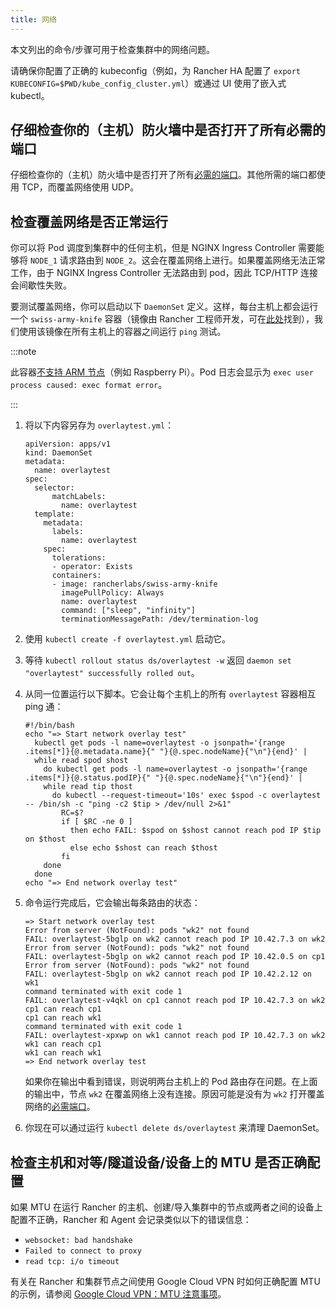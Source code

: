 ```yaml
---
title: 网络
---
```


本文列出的命令/步骤可用于检查集群中的网络问题。

请确保你配置了正确的 kubeconfig（例如，为 Rancher HA 配置了 `export KUBECONFIG=$PWD/kube_config_cluster.yml`）或通过 UI 使用了嵌入式 kubectl。

## 仔细检查你的（主机）防火墙中是否打开了所有必需的端口

仔细检查你的（主机）防火墙中是否打开了所有[必需的端口](../../how-to-guides/new-user-guides/kubernetes-clusters-in-rancher-setup/node-requirements-for-rancher-managed-clusters.md#网络要求)。其他所需的端口都使用 TCP，而覆盖网络使用 UDP。

## 检查覆盖网络是否正常运行

你可以将 Pod 调度到集群中的任何主机，但是 NGINX Ingress Controller 需要能够将 `NODE_1` 请求路由到 `NODE_2`。这会在覆盖网络上进行。如果覆盖网络无法正常工作，由于 NGINX Ingress Controller 无法路由到 pod，因此 TCP/HTTP 连接会间歇性失败。

要测试覆盖网络，你可以启动以下 `DaemonSet` 定义。这样，每台主机上都会运行一个 `swiss-army-knife` 容器（镜像由 Rancher 工程师开发，可在[此处](https://github.com/rancherlabs/swiss-army-knife)找到），我们使用该镜像在所有主机上的容器之间运行 `ping` 测试。

:::note

此容器[不支持 ARM 节点](https://github.com/leodotcloud/swiss-army-knife/issues/18)（例如 Raspberry Pi）。Pod 日志会显示为 `exec user process caused: exec format error`。

:::

1. 将以下内容另存为 `overlaytest.yml`：

   ```
   apiVersion: apps/v1
   kind: DaemonSet
   metadata:
     name: overlaytest
   spec:
     selector:
         matchLabels:
           name: overlaytest
     template:
       metadata:
         labels:
           name: overlaytest
       spec:
         tolerations:
         - operator: Exists
         containers:
         - image: rancherlabs/swiss-army-knife
           imagePullPolicy: Always
           name: overlaytest
           command: ["sleep", "infinity"]
           terminationMessagePath: /dev/termination-log

   ```

2. 使用 `kubectl create -f overlaytest.yml` 启动它。
3. 等待 `kubectl rollout status ds/overlaytest -w` 返回 `daemon set "overlaytest" successfully rolled out`。
4. 从同一位置运行以下脚本。它会让每个主机上的所有 `overlaytest` 容器相互 ping 通：
   ```
   #!/bin/bash
   echo "=> Start network overlay test"
     kubectl get pods -l name=overlaytest -o jsonpath='{range .items[*]}{@.metadata.name}{" "}{@.spec.nodeName}{"\n"}{end}' |
     while read spod shost
       do kubectl get pods -l name=overlaytest -o jsonpath='{range .items[*]}{@.status.podIP}{" "}{@.spec.nodeName}{"\n"}{end}' |
       while read tip thost
         do kubectl --request-timeout='10s' exec $spod -c overlaytest -- /bin/sh -c "ping -c2 $tip > /dev/null 2>&1"
           RC=$?
           if [ $RC -ne 0 ]
             then echo FAIL: $spod on $shost cannot reach pod IP $tip on $thost
             else echo $shost can reach $thost
           fi
       done
     done
   echo "=> End network overlay test"
   ```

5. 命令运行完成后，它会输出每条路由的状态：

   ```
   => Start network overlay test
   Error from server (NotFound): pods "wk2" not found
   FAIL: overlaytest-5bglp on wk2 cannot reach pod IP 10.42.7.3 on wk2
   Error from server (NotFound): pods "wk2" not found
   FAIL: overlaytest-5bglp on wk2 cannot reach pod IP 10.42.0.5 on cp1
   Error from server (NotFound): pods "wk2" not found
   FAIL: overlaytest-5bglp on wk2 cannot reach pod IP 10.42.2.12 on wk1
   command terminated with exit code 1
   FAIL: overlaytest-v4qkl on cp1 cannot reach pod IP 10.42.7.3 on wk2
   cp1 can reach cp1
   cp1 can reach wk1
   command terminated with exit code 1
   FAIL: overlaytest-xpxwp on wk1 cannot reach pod IP 10.42.7.3 on wk2
   wk1 can reach cp1
   wk1 can reach wk1
   => End network overlay test
   ```
   如果你在输出中看到错误，则说明两台主机上的 Pod 路由存在问题。在上面的输出中，节点 `wk2` 在覆盖网络上没有连接。原因可能是没有为 `wk2` 打开覆盖网络的[必需端口](../../how-to-guides/new-user-guides/kubernetes-clusters-in-rancher-setup/node-requirements-for-rancher-managed-clusters.md#网络要求)。
6. 你现在可以通过运行 `kubectl delete ds/overlaytest` 来清理 DaemonSet。

## 检查主机和对等/隧道设备/设备上的 MTU 是否正确配置

如果 MTU 在运行 Rancher 的主机、创建/导入集群中的节点或两者之间的设备上配置不正确，Rancher 和 Agent 会记录类似以下的错误信息：

* `websocket: bad handshake`
* `Failed to connect to proxy`
* `read tcp: i/o timeout`

有关在 Rancher 和集群节点之间使用 Google Cloud VPN 时如何正确配置 MTU 的示例，请参阅 [Google Cloud VPN：MTU 注意事项](https://cloud.google.com/vpn/docs/concepts/mtu-considerations#gateway_mtu_vs_system_mtu)。
